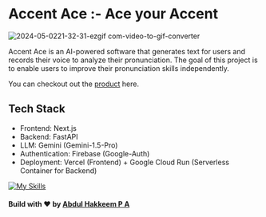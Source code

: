 # Accent Ace :- Ace your Accent

![2024-05-0221-32-31-ezgif com-video-to-gif-converter](https://github.com/abdulhakkeempa/AccentAce/assets/92361680/17569ffa-1573-4756-9268-baf00e9be5b7)

Accent Ace is an AI-powered software that generates text for users and records their voice to analyze their pronunciation. The goal of this project is to enable users to improve their pronunciation skills independently.

You can checkout out the [product](https://accent-ace.vercel.app/) here.

## Tech Stack
- Frontend: Next.js
- Backend: FastAPI
- LLM: Gemini (Gemini-1.5-Pro)
- Authentication: Firebase (Google-Auth)
- Deployment: Vercel (Frontend) + Google Cloud Run (Serverless Container for Backend)

[![My Skills](https://skillicons.dev/icons?i=nextjs,tailwind,python,fastapi,gcp,firebase,docker,vercel)]()

#### Build with ♥️ by [Abdul Hakkeem P A](https://www.linkedin.com/in/abdul-hakkeem-pa/)
  

